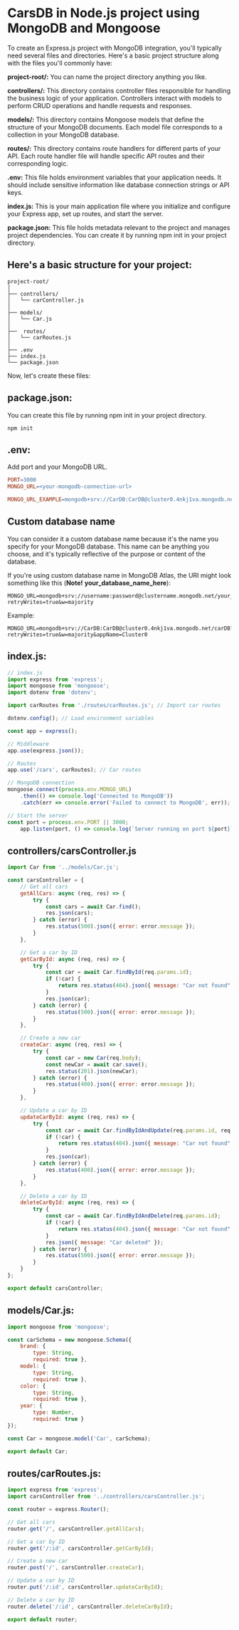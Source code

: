 # CarsDB in Node.js project using MongoDB and Mongoose

To create an Express.js project with MongoDB integration, you'll typically need several files and directories. Here's a basic project structure along with the files you'll commonly have:

**project-root/:** You can name the project directory anything you like.

**controllers/:** This directory contains controller files responsible for handling the business logic of your application. Controllers interact with models to perform CRUD operations and handle requests and responses.

**models/:** This directory contains Mongoose models that define the structure of your MongoDB documents. Each model file corresponds to a collection in your MongoDB database.

**routes/:** This directory contains route handlers for different parts of your API. Each route handler file will handle specific API routes and their corresponding logic.

**.env:** This file holds environment variables that your application needs. It should include sensitive information like database connection strings or API keys.

**index.js:** This is your main application file where you initialize and configure your Express app, set up routes, and start the server.

**package.json:** This file holds metadata relevant to the project and manages project dependencies. You can create it by running npm init in your project directory.

## Here's a basic structure for your project:

```shell
project-root/
│
├── controllers/
│   └── carController.js
│
├── models/
│   └── Car.js
│
├──  routes/
│   └── carRoutes.js
│
├── .env
├── index.js
└── package.json

```

Now, let's create these files:

## package.json:

You can create this file by running npm init in your project directory.

```shell
npm init
```

## .env:

Add port and your MongoDB URL.

```makefile
PORT=3000
MONGO_URL=<your-mongodb-connection-url>

MONGO_URL_EXAMPLE=mongodb+srv://CarDB:CarDB@cluster0.4nkj1va.mongodb.net/?retryWrites=true&w=majority&appName=Cluster0
```

## Custom database name

You can consider it a custom database name because it's the name you specify for your MongoDB database. This name can be anything you choose, and it's typically reflective of the purpose or content of the database.

If you're using custom database name in MongoDB Atlas, the URI might look something like this (**Note!** **your_database_name_here**):

```
MONGO_URL=mongodb+srv://username:password@clustername.mongodb.net/your_database_name_here?retryWrites=true&w=majority
```

Example:

```
MONGO_URL=mongodb+srv://CarDB:CarDB@cluster0.4nkj1va.mongodb.net/carDB?retryWrites=true&w=majority&appName=Cluster0
```

## index.js:

```javascript
// index.js
import express from 'express';
import mongoose from 'mongoose';
import dotenv from 'dotenv';

import carRoutes from './routes/carRoutes.js'; // Import car routes

dotenv.config(); // Load environment variables

const app = express();

// Middleware
app.use(express.json());

// Routes
app.use('/cars', carRoutes); // Car routes

// MongoDB connection
mongoose.connect(process.env.MONGO_URL)
    .then(() => console.log('Connected to MongoDB'))
    .catch(err => console.error('Failed to connect to MongoDB', err));

// Start the server
const port = process.env.PORT || 3000;
    app.listen(port, () => console.log(`Server running on port ${port}`));
```

## controllers/carsController.js

```javascript
import Car from '../models/Car.js';

const carsController = {
    // Get all cars
    getAllCars: async (req, res) => {
        try {
            const cars = await Car.find();
            res.json(cars);
        } catch (error) {
            res.status(500).json({ error: error.message });
        }
    },

    // Get a car by ID
    getCarById: async (req, res) => {
        try {
            const car = await Car.findById(req.params.id);
            if (!car) {
                return res.status(404).json({ message: "Car not found" });
            }
            res.json(car);
        } catch (error) {
            res.status(500).json({ error: error.message });
        }
    },

    // Create a new car
    createCar: async (req, res) => {
        try {
            const car = new Car(req.body);
            const newCar = await car.save();
            res.status(201).json(newCar);
        } catch (error) {
            res.status(400).json({ error: error.message });
        }
    },

    // Update a car by ID
    updateCarById: async (req, res) => {
        try {
            const car = await Car.findByIdAndUpdate(req.params.id, req.body, { new: true });
            if (!car) {
                return res.status(404).json({ message: "Car not found" });
            }
            res.json(car);
        } catch (error) {
            res.status(400).json({ error: error.message });
        }
    },

    // Delete a car by ID
    deleteCarById: async (req, res) => {
        try {
            const car = await Car.findByIdAndDelete(req.params.id);
            if (!car) {
                return res.status(404).json({ message: "Car not found" });
            }
            res.json({ message: "Car deleted" });
        } catch (error) {
            res.status(500).json({ error: error.message });
        }
    }
};

export default carsController;
```

## models/Car.js:

```javascript
import mongoose from 'mongoose';

const carSchema = new mongoose.Schema({
    brand: { 
        type: String, 
        required: true },
    model: { 
        type: String, 
        required: true },
    color: { 
        type: String, 
        required: true },
    year: { 
        type: Number, 
        required: true }
});

const Car = mongoose.model('Car', carSchema);

export default Car;
```

## routes/carRoutes.js:

```javascript
import express from 'express';
import carsController from '../controllers/carsController.js';

const router = express.Router();

// Get all cars
router.get('/', carsController.getAllCars);

// Get a car by ID
router.get('/:id', carsController.getCarById);

// Create a new car
router.post('/', carsController.createCar);

// Update a car by ID
router.put('/:id', carsController.updateCarById);

// Delete a car by ID
router.delete('/:id', carsController.deleteCarById);

export default router;
```
